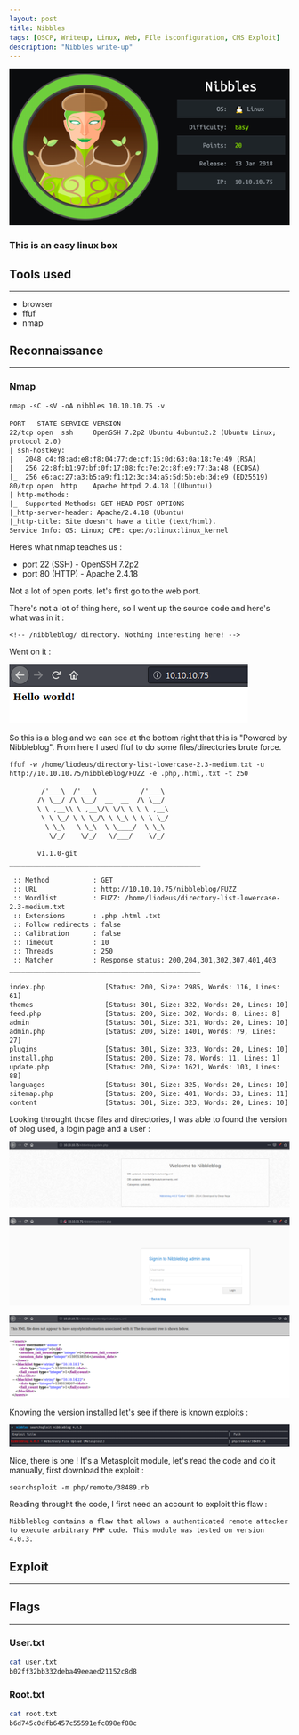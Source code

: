 ```yaml
---
layout: post
title: Nibbles
tags: [OSCP, Writeup, Linux, Web, FIle isconfiguration, CMS Exploit]
description: "Nibbles write-up"
---
```


![Nibbles logo](/assets/imgs/nibbles/nibbles.png)

### This is an easy linux box

## Tools used

------

- browser
- ffuf
- nmap


## Reconnaissance

------

### Nmap

```
nmap -sC -sV -oA nibbles 10.10.10.75 -v

PORT   STATE SERVICE VERSION
22/tcp open  ssh     OpenSSH 7.2p2 Ubuntu 4ubuntu2.2 (Ubuntu Linux; protocol 2.0)
| ssh-hostkey: 
|   2048 c4:f8:ad:e8:f8:04:77:de:cf:15:0d:63:0a:18:7e:49 (RSA)
|   256 22:8f:b1:97:bf:0f:17:08:fc:7e:2c:8f:e9:77:3a:48 (ECDSA)
|_  256 e6:ac:27:a3:b5:a9:f1:12:3c:34:a5:5d:5b:eb:3d:e9 (ED25519)
80/tcp open  http    Apache httpd 2.4.18 ((Ubuntu))
| http-methods: 
|_  Supported Methods: GET HEAD POST OPTIONS
|_http-server-header: Apache/2.4.18 (Ubuntu)
|_http-title: Site doesn't have a title (text/html).
Service Info: OS: Linux; CPE: cpe:/o:linux:linux_kernel
```

Here’s what nmap teaches us :

- port 22 (SSH) - OpenSSH 7.2p2
- port 80 (HTTP) - Apache 2.4.18

Not a lot of open ports, let's first go to the web port.

There's not a lot of thing here, so I went up the source code and here's what was in it :

```
<!-- /nibbleblog/ directory. Nothing interesting here! -->
```

Went on it :

![Nibbleblog](/assets/imgs/nibbles/website.PNG)

So this is a blog and we can see at the bottom right that this is "Powered by Nibbleblog". From here I used ffuf to do some files/directories brute force.

```
ffuf -w /home/liodeus/directory-list-lowercase-2.3-medium.txt -u http://10.10.10.75/nibbleblog/FUZZ -e .php,.html,.txt -t 250

        /'___\  /'___\           /'___\       
       /\ \__/ /\ \__/  __  __  /\ \__/       
       \ \ ,__\\ \ ,__\/\ \/\ \ \ \ ,__\      
        \ \ \_/ \ \ \_/\ \ \_\ \ \ \ \_/      
         \ \_\   \ \_\  \ \____/  \ \_\       
          \/_/    \/_/   \/___/    \/_/       

       v1.1.0-git
________________________________________________

 :: Method           : GET
 :: URL              : http://10.10.10.75/nibbleblog/FUZZ
 :: Wordlist         : FUZZ: /home/liodeus/directory-list-lowercase-2.3-medium.txt
 :: Extensions       : .php .html .txt 
 :: Follow redirects : false
 :: Calibration      : false
 :: Timeout          : 10
 :: Threads          : 250
 :: Matcher          : Response status: 200,204,301,302,307,401,403
________________________________________________

index.php               [Status: 200, Size: 2985, Words: 116, Lines: 61]
themes                  [Status: 301, Size: 322, Words: 20, Lines: 10]
feed.php                [Status: 200, Size: 302, Words: 8, Lines: 8]
admin                   [Status: 301, Size: 321, Words: 20, Lines: 10]
admin.php               [Status: 200, Size: 1401, Words: 79, Lines: 27]
plugins                 [Status: 301, Size: 323, Words: 20, Lines: 10]
install.php             [Status: 200, Size: 78, Words: 11, Lines: 1]
update.php              [Status: 200, Size: 1621, Words: 103, Lines: 88]
languages               [Status: 301, Size: 325, Words: 20, Lines: 10]
sitemap.php             [Status: 200, Size: 401, Words: 33, Lines: 11]
content                 [Status: 301, Size: 323, Words: 20, Lines: 10]
```

Looking throught those files and directories, I was able to found the version of blog used, a login page and a user :

![Nibbleblog version](/assets/imgs/nibbles/version.PNG)

![Nibbleblog](/assets/imgs/nibbles/login_admin.PNG)

![Nibbleblog](/assets/imgs/nibbles/user.PNG)

Knowing the version installed let's see if there is known exploits :

![Nibbleblog](/assets/imgs/nibbles/exploit.PNG)

Nice, there is one ! It's a Metasploit module, let's read the code and do it manually, first download the exploit :

```
searchsploit -m php/remote/38489.rb
```

Reading throught the code, I first need an account to exploit this flaw :

```
Nibbleblog contains a flaw that allows a authenticated remote attacker to execute arbitrary PHP code. This module was tested on version 4.0.3.
```







## Exploit

------



## Flags

------

### User.txt

```bash
cat user.txt
b02ff32bb332deba49eeaed21152c8d8
```

### Root.txt

```bash
cat root.txt
b6d745c0dfb6457c55591efc898ef88c
```